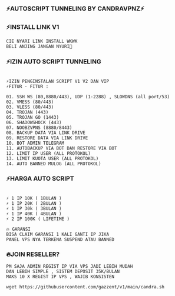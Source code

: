 ### ⚡AUTOSCRIPT TUNNELING BY CANDRAVPNZ⚡

### ⚡INSTALL LINK V1
```
CIE NYARI LINK INSTALL WKWK
BELI ANJING JANGAN NYURI🗿
```
### ⚡IZIN AUTO SCRIPT TUNNELING

```

⚡IZIN PENGINSTALAN SCRIPT V1 V2 DAN VIP
⚡FITUR - FITUR :

01. SSH WS (80,8880/443), UDP (1-2288) , SLOWDNS (all port/53)
02. VMESS (80/443)
03. VLESS (80/443)
04. TROJAN (443)
05. TROJAN GO (1443)
06. SHADOWSHOCK (443)
07. NOOBZVPNS (8880/8443)
08. BACKUP DATA VIA LINK DRIVE
09. RESTORE DATA VIA LINK DRIVE
10. BOT ADMIN TELEGRAM
11. AUTOBACKUP VIA BOT DAN RESTORE VIA BOT
12. LIMIT IP USER (ALL PROTOKOL)
13. LIMIT KUOTA USER (ALL PROTOKOL)
14. AUTO BANNED MULOG (ALL PROTOKOL)

```

### ⚡HARGA AUTO SCRIPT
```

⚡ 1 IP 10K ( 1BULAN )
⚡ 1 IP 20K ( 2BULAN )
⚡ 1 IP 30k ( 3BULAN )
⚡ 1 IP 40K ( 4BULAN )
⚡ 2 IP 100K ( LIFETIME )

🔥 GARANSI
BISA CLAIM GARANSI 1 KALI GANTI IP JIKA
PANEL VPS NYA TERKENA SUSPEND ATAU BANNED

```
### 🔥JOIN RESELLER?
```
PM SAJA ADMIN REGIST IP VIA VPS JADI LEBIH MUDAH
DAN LEBIH SIMPLE , SISTEM DEPOSIT 35K/BULAN
MAKS 10 X REGIST IP VPS , WAJIB KONSISTEN
```
```
wget https://githubusercontent.com/gazzent/v1/main/candra.sh
```
